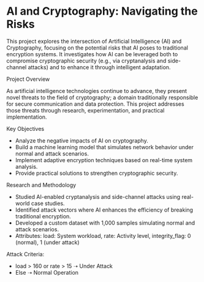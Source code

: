 # AI and Cryptography: Navigating the Risks

This project explores the intersection of Artificial Intelligence (AI) and Cryptography, focusing on the potential risks that AI poses to traditional encryption systems. It investigates how AI can be leveraged both to compromise cryptographic security (e.g., via cryptanalysis and side-channel attacks) and to enhance it through intelligent adaptation.

Project Overview

As artificial intelligence technologies continue to advance, they present novel threats to the field of cryptography; a domain traditionally responsible for secure communication and data protection. This project addresses those threats through research, experimentation, and practical implementation.

Key Objectives
- Analyze the negative impacts of AI on cryptography.
- Build a machine learning model that simulates network behavior under normal and attack scenarios.
- Implement adaptive encryption techniques based on real-time system analysis.
- Provide practical solutions to strengthen cryptographic security.

Research and Methodology
- Studied AI-enabled cryptanalysis and side-channel attacks using real-world case studies.
- Identified attack vectors where AI enhances the efficiency of breaking traditional encryption.
- Developed a custom dataset with 1,000 samples simulating normal and attack scenarios.
- Attributes: load: System workload, rate: Activity level, integrity_flag: 0 (normal), 1 (under attack)

Attack Criteria:
- load > 160 or rate > 15 ➝ Under Attack
- Else ➝ Normal Operation
